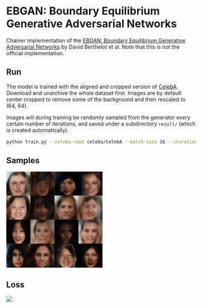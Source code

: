 # EBGAN: Boundary Equilibrium Generative Adversarial Networks

Chainer implementation of the [EBGAN: Boundary Equilibrium Generative Adversarial Networks](https://arxiv.org/abs/1703.10717) by David Berthelot et al. Note that this is not the official implementation.

## Run

The model is trained with the aligned and cropped version of [CelebA](http://mmlab.ie.cuhk.edu.hk/projects/CelebA.html). Download and unarchive the whole dataset first. Images are by default center cropped to remove some of the background and then rescaled to (64, 64).

Images will during training be randomly sampled from the generator every certain number of iterations, and saved under a subdirectory `result/` (which is created automatically).

```bash
python train.py --celeba-root celeba/CelebA --batch-size 16 --iterations 10000 --gpu 1
```

## Samples

![](images/sample_101000.png)

## Loss

![](images/loss.png)
